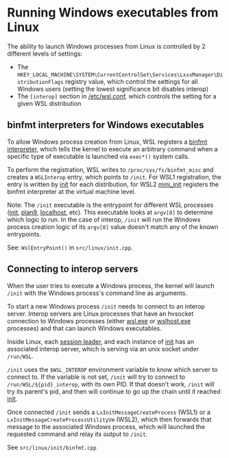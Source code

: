 # Running Windows executables from Linux

The ability to launch Windows processes from Linux is controlled by 2 different levels of settings: 

- The `HKEY_LOCAL_MACHINE\SYSTEM\CurrentControlSet\Services\LxssManager\DistributionFlags` registry value, which control the settings for all Windows users (setting the lowest significance bit disables interop)
- The `[interop]` section in [/etc/wsl.conf](https://learn.microsoft.com/windows/wsl/wsl-config#wslconf), which controls the setting for a given WSL distribution

## binfmt interpreters for Windows executables 

To allow Windows process creation from Linux, WSL registers a [binfmt interpreter](https://docs.kernel.org/admin-guide/binfmt-misc.html), which tells the kernel to execute an arbitrary command when a specific type of executable is launched via `exec*()` system calls.

To perform the registration, WSL writes to `/proc/sys/fs/binfmt_misc` and creates a `WSLInterop` entry, which points to `/init`. For WSL1 registration, the entry is written by [init](init.md) for each distribution, for WSL2 [mini_init](mini_init.md) registers the binfmt interpreter at the virtual machine level. 

Note: The `/init` executable is the entrypoint for different WSL processes ([init](init.md), [plan9](plan9.md), [localhost](localhost.md), etc). This executable looks at `argv[0]` to determine which logic to run. In the case of interop, `/init` will run the Windows process creation logic of its `argv[0]` value doesn't match any of the known entrypoints.

See: `WslEntryPoint()` in `src/linux/init.cpp`.

## Connecting to interop servers

When the user tries to execute a Windows process, the kernel will launch `/init` with the Windows process's command line as arguments. 

To start a new Windows process `/init` needs to connect to an interop server. Interop servers are Linux processes that have an hvsocket connection to Windows processes (either [wsl.exe](wsl.exe.md) or [wslhost.exe](wslhost.exe.md) processes) and that can launch Windows executables. 

Inside Linux, each [session leader](session-leader.md), and each instance of [init](init.md) has an associated interop server, which is serving via an unix socket under `/run/WSL`.

`/init` uses the `$WSL_INTEROP` environment variable to know which server to connect to. If the variable is not set, `/init` will try to connect to `/run/WSL/${pid}_interop`, with its own PID. If that doesn't work, `/init` will try its parent's pid, and then will continue to go up the chain until it reached [init](init.md).

Once connected `/init` sends a `LxInitMessageCreateProcess` (WSL1) or a `LxInitMessageCreateProcessUtilityVm` (WSL2), which then forwards that message to the associated Windows process, which will launched the requested command and relay its output to `/init`. 

See `src/linux/init/binfmt.cpp`